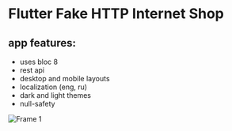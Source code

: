 # Flutter Fake HTTP Internet Shop

## app features:
* uses bloc 8
* rest api
* desktop and mobile layouts
* localization (eng, ru)
* dark and light themes
* null-safety

![Frame 1](https://user-images.githubusercontent.com/49438937/215788427-a2305ed0-2c3a-4e82-b7f5-6473bd1da066.png)
